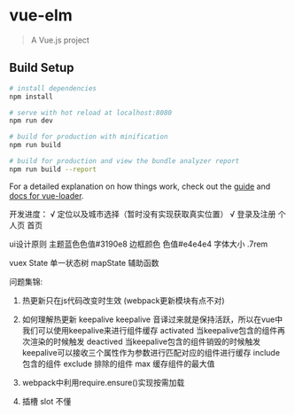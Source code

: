 # vue-elm

> A Vue.js project

## Build Setup

``` bash
# install dependencies
npm install

# serve with hot reload at localhost:8080
npm run dev

# build for production with minification
npm run build

# build for production and view the bundle analyzer report
npm run build --report
```

For a detailed explanation on how things work, check out the [guide](http://vuejs-templates.github.io/webpack/) and [docs for vue-loader](http://vuejs.github.io/vue-loader).

开发进度：
    √ 定位以及城市选择（暂时没有实现获取真实位置）
    √ 登录及注册
    个人页
    首页



ui设计原则
主题蓝色色值#3190e8
边框颜色 色值#e4e4e4
字体大小 .7rem



vuex
State 单一状态树
mapState 辅助函数


问题集锦:
1. 热更新只在js代码改变时生效 (webpack更新模块有点不对)

2. 如何理解热更新 keepalive
    keepalive 音译过来就是保持活跃，所以在vue中我们可以使用keepalive来进行组件缓存
    activated 当keepalive包含的组件再次渲染的时候触发
    deactived 当keepalive包含的组件销毁的时候触发
    keepalive可以接收三个属性作为参数进行匹配对应的组件进行缓存
    include 包含的组件
    exclude 排除的组件
    max 缓存组件的最大值

3. webpack中利用require.ensure()实现按需加载

4. 插槽 slot 不懂

